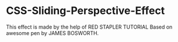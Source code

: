 # CSS-Sliding-Perspective-Effect
This effect is made by the help of RED STAPLER TUTORIAL Based on awesome pen by JAMES BOSWORTH.
